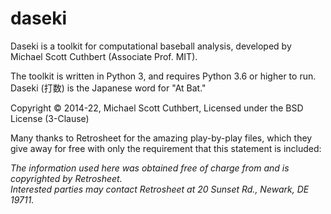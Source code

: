 # daseki

Daseki is a toolkit for computational baseball analysis, developed by
Michael Scott Cuthbert (Associate Prof. MIT).

The toolkit is written in Python 3, and requires Python 3.6 or higher to run.
Daseki (打数) is the Japanese word for "At Bat."

Copyright © 2014-22, Michael Scott Cuthbert, Licensed under the BSD License (3-Clause)

Many thanks to Retrosheet for the amazing play-by-play files, which they give away
for free with only the requirement that this statement is included:

*The information used here was obtained free of charge from and is copyrighted by Retrosheet.  
Interested parties may contact Retrosheet at 20 Sunset Rd., Newark, DE 19711.*
